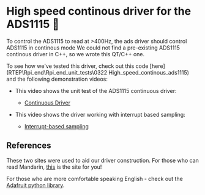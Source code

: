 # High speed continous driver for the ADS1115 :runner:

To control the ADS1115 to read at >400Hz, the ads driver should control ADS1115 in continous mode
We could not find a pre-existing ADS1115 continous driver in C++, so we wrote this QT/C++ one.

To see how we've tested this driver, check out this code [here](RTEP\Rpi_end\Rpi_end_unit_tests\0322 High_speed_continous_ads1115) and the following demonstration videos:

* This video shows the unit test of the ADS1115 continuous driver:
  * [Continuous Driver](https://www.youtube.com/watch?v=aBgsSWfQyrE)

* This video shows the driver working with interrupt based sampling:
  * [Interrupt-based sampling](https://www.youtube.com/watch?v=M4weTT-E-Fw)

## References

These two sites were used to aid our driver construction. For those who can read Mandarin, [this](https://blog.csdn.net/weixin_45380951/article/details/103268996) is the site for you!

For those who are more comfortable speaking English - check out the [Adafruit python library](https://github.com/adafruit/Adafruit_Python_ADS1x15/blob/804728974fcefaafc8b5994be65d22e9c198a8d1/Adafruit_ADS1x15/ADS1x15.py#L297).



